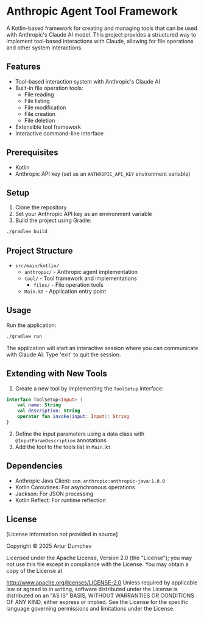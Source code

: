 # Anthropic Agent Tool Framework

A Kotlin-based framework for creating and managing tools that can be used with Anthropic's Claude AI model. This project provides a structured way to implement tool-based interactions with Claude, allowing for file operations and other system interactions.

## Features

- Tool-based interaction system with Anthropic's Claude AI
- Built-in file operation tools:
    - File reading
    - File listing
    - File modification
    - File creation
    - File deletion
- Extensible tool framework
- Interactive command-line interface

## Prerequisites

- Kotlin
- Anthropic API key (set as an `ANTHROPIC_API_KEY` environment variable)

## Setup

1. Clone the repository
2. Set your Anthropic API key as an environment variable
3. Build the project using Gradle:
```bash
./gradlew build
```

## Project Structure

- `src/main/kotlin/`
    - `anthropic/` - Anthropic agent implementation
    - `tool/` - Tool framework and implementations
        - `files/` - File operation tools
    - `Main.kt` - Application entry point

## Usage

Run the application:

```bash
./gradlew run
```

The application will start an interactive session where you can communicate with Claude AI. Type 'exit' to quit the session.

## Extending with New Tools

1. Create a new tool by implementing the `ToolSetup` interface:

```kotlin
interface ToolSetup<Input> {
    val name: String
    val description: String
    operator fun invoke(input: Input): String
}
```

2. Define the input parameters using a data class with `@InputParamDescription` annotations
3. Add the tool to the tools list in `Main.kt`

## Dependencies

- Anthropic Java Client: `com.anthropic:anthropic-java:1.0.0`
- Kotlin Coroutines: For asynchronous operations
- Jackson: For JSON processing
- Kotlin Reflect: For runtime reflection

## License

[License information not provided in source]

Copyright © 2025 Artur Dumchev

Licensed under the Apache License, Version 2.0 (the "License"); you may not use this file except in compliance with the License. You may obtain a copy of the License at

http://www.apache.org/licenses/LICENSE-2.0
Unless required by applicable law or agreed to in writing, software distributed under the License is distributed on an "AS IS" BASIS, WITHOUT WARRANTIES OR CONDITIONS OF ANY KIND, either express or implied. See the License for the specific language governing permissions and limitations under the License.